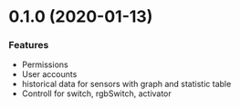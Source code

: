 # 0.1.0 (2020-01-13)

### Features

- Permissions
- User accounts
- historical data for sensors with graph and statistic table
- Controll for switch, rgbSwitch, activator 
